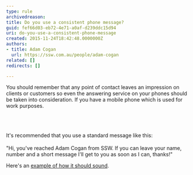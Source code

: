 ```yaml
---
type: rule
archivedreason: 
title: Do you use a consistent phone message?
guid: fef66d03-eb72-4e71-a0af-d239ddc15d94
uri: do-you-use-a-consistent-phone-message
created: 2015-11-24T18:42:48.0000000Z
authors:
- title: Adam Cogan
  url: https://ssw.com.au/people/adam-cogan
related: []
redirects: []

---
```



<p>You should remember that any point of contact leaves an impression on clients or customers so even the answering service on your phones should be taken into consideration. If you have a mobile phone which is used for work purposes.</p>
<br><excerpt class='endintro'></excerpt><br>
<p>
   <span style="line-height&#58;1.6;">It's&#160;recommended that you use a standard message like this&#58;</span><br></p><p class="ssw15-rteElement-Reference">&quot;Hi, you've reached Adam Cogan from SSW. If you can leave your name, number and a short message I'll get to you as soon as I can, thanks!&quot;</p><p>Here's an <a href="https&#58;//www.ssw.com.au/ssw/Standards/Rules/sounds/PhoneMessage.wav" target="_blank">example of how it should&#160;sound</a>.​</p>


